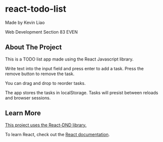 # react-todo-list

Made by Kevin Liao

Web Development Section 83 EVEN

## About The Project

This is a TODO list app made using the React Javascript library.

Write text into the input field and press enter to add a task. Press the remove button to remove the task.

You can drag and drop to reorder tasks.

The app stores the tasks in localStorage. Tasks will presist between reloads and browser sessions.

## Learn More

[This project uses the React-DND library.](https://github.com/react-dnd/react-dnd/)

To learn React, check out the [React documentation](https://reactjs.org/).
